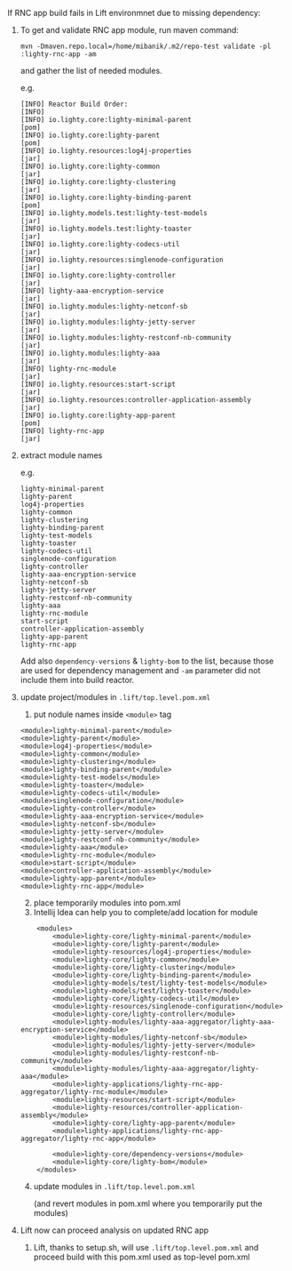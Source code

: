 If RNC app build fails in Lift environmnet due to missing dependency:


1. To get and validate RNC app module, run maven command:
   ```
   mvn -Dmaven.repo.local=/home/mibanik/.m2/repo-test validate -pl :lighty-rnc-app -am
   ```
   and gather the list of needed modules.
   
   e.g.
   ```
   [INFO] Reactor Build Order:
   [INFO] 
   [INFO] io.lighty.core:lighty-minimal-parent                               [pom]
   [INFO] io.lighty.core:lighty-parent                                       [pom]
   [INFO] io.lighty.resources:log4j-properties                               [jar]
   [INFO] io.lighty.core:lighty-common                                       [jar]
   [INFO] io.lighty.core:lighty-clustering                                   [jar]
   [INFO] io.lighty.core:lighty-binding-parent                               [pom]
   [INFO] io.lighty.models.test:lighty-test-models                           [jar]
   [INFO] io.lighty.models.test:lighty-toaster                               [jar]
   [INFO] io.lighty.core:lighty-codecs-util                                  [jar]
   [INFO] io.lighty.resources:singlenode-configuration                       [jar]
   [INFO] io.lighty.core:lighty-controller                                   [jar]
   [INFO] lighty-aaa-encryption-service                                      [jar]
   [INFO] io.lighty.modules:lighty-netconf-sb                                [jar]
   [INFO] io.lighty.modules:lighty-jetty-server                              [jar]
   [INFO] io.lighty.modules:lighty-restconf-nb-community                     [jar]
   [INFO] io.lighty.modules:lighty-aaa                                       [jar]
   [INFO] lighty-rnc-module                                                  [jar]
   [INFO] io.lighty.resources:start-script                                   [jar]
   [INFO] io.lighty.resources:controller-application-assembly                [jar]
   [INFO] io.lighty.core:lighty-app-parent                                   [pom]
   [INFO] lighty-rnc-app                                                     [jar]
   ```

2. extract module names

   e.g.
   ```
   lighty-minimal-parent
   lighty-parent
   log4j-properties
   lighty-common
   lighty-clustering
   lighty-binding-parent
   lighty-test-models
   lighty-toaster
   lighty-codecs-util
   singlenode-configuration
   lighty-controller
   lighty-aaa-encryption-service
   lighty-netconf-sb
   lighty-jetty-server
   lighty-restconf-nb-community
   lighty-aaa
   lighty-rnc-module
   start-script
   controller-application-assembly
   lighty-app-parent
   lighty-rnc-app
   ```

   Add also `dependency-versions` & `lighty-bom` to the list, because those are used for dependency management and `-am`
   parameter did not include them into build reactor.


3. update project/modules in `.lift/top.level.pom.xml`

   1. put nodule names inside `<module>` tag
   ```
   <module>lighty-minimal-parent</module>
   <module>lighty-parent</module>
   <module>log4j-properties</module>
   <module>lighty-common</module>
   <module>lighty-clustering</module>
   <module>lighty-binding-parent</module>
   <module>lighty-test-models</module>
   <module>lighty-toaster</module>
   <module>lighty-codecs-util</module>
   <module>singlenode-configuration</module>
   <module>lighty-controller</module>
   <module>lighty-aaa-encryption-service</module>
   <module>lighty-netconf-sb</module>
   <module>lighty-jetty-server</module>
   <module>lighty-restconf-nb-community</module>
   <module>lighty-aaa</module>
   <module>lighty-rnc-module</module>
   <module>start-script</module>
   <module>controller-application-assembly</module>
   <module>lighty-app-parent</module>
   <module>lighty-rnc-app</module>
   ```
   2. place temporarily modules into pom.xml
   3. Intellij Idea can help you to complete/add location for module
   ```
       <modules>
           <module>lighty-core/lighty-minimal-parent</module>
           <module>lighty-core/lighty-parent</module>
           <module>lighty-resources/log4j-properties</module>
           <module>lighty-core/lighty-common</module>
           <module>lighty-core/lighty-clustering</module>
           <module>lighty-core/lighty-binding-parent</module>
           <module>lighty-models/test/lighty-test-models</module>
           <module>lighty-models/test/lighty-toaster</module>
           <module>lighty-core/lighty-codecs-util</module>
           <module>lighty-resources/singlenode-configuration</module>
           <module>lighty-core/lighty-controller</module>
           <module>lighty-modules/lighty-aaa-aggregator/lighty-aaa-encryption-service</module>
           <module>lighty-modules/lighty-netconf-sb</module>
           <module>lighty-modules/lighty-jetty-server</module>
           <module>lighty-modules/lighty-restconf-nb-community</module>
           <module>lighty-modules/lighty-aaa-aggregator/lighty-aaa</module>
           <module>lighty-applications/lighty-rnc-app-aggregator/lighty-rnc-module</module>
           <module>lighty-resources/start-script</module>
           <module>lighty-resources/controller-application-assembly</module>
           <module>lighty-core/lighty-app-parent</module>
           <module>lighty-applications/lighty-rnc-app-aggregator/lighty-rnc-app</module>
   
           <module>lighty-core/dependency-versions</module>
           <module>lighty-core/lighty-bom</module>
       </modules>
   ```
   4. update modules in `.lift/top.level.pom.xml`

      (and revert modules in pom.xml where you temporarily put the modules)

4. Lift now can proceed analysis on updated RNC app
   1. Lift, thanks to setup.sh, will use `.lift/top.level.pom.xml` and proceed build with this pom.xml used as top-level pom.xml